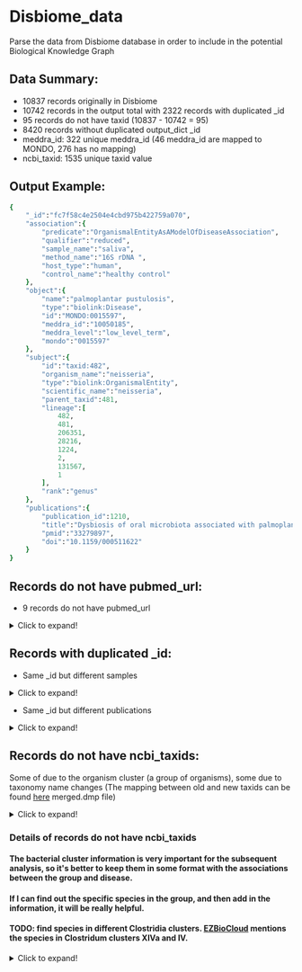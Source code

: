 # Disbiome_data
Parse the data from Disbiome database in order to include in the potential Biological Knowledge Graph

## Data Summary:
- 10837 records originally in Disbiome
- 10742 records in the output total with 2322 records with duplicated _id
- 95 records do not have taxid (10837 - 10742 = 95)
- 8420 records without duplicated output_dict _id
- meddra_id: 322 unique meddra_id (46 meddra_id are mapped to MONDO, 276 has no mapping)
- ncbi_taxid: 1535 unique taxid value


## Output Example:
```ruby
{
    "_id":"fc7f58c4e2504e4cbd975b422759a070",
    "association":{
        "predicate":"OrganismalEntityAsAModelOfDiseaseAssociation",
        "qualifier":"reduced",
        "sample_name":"saliva",
        "method_name":"16S rDNA ",
        "host_type":"human",
        "control_name":"healthy control"
    },
    "object":{
        "name":"palmoplantar pustulosis",
        "type":"biolink:Disease",
        "id":"MONDO:0015597",
        "meddra_id":"10050185",
        "meddra_level":"low_level_term",
        "mondo":"0015597"
    },
    "subject":{
        "id":"taxid:482",
        "organism_name":"neisseria",
        "type":"biolink:OrganismalEntity",
        "scientific_name":"neisseria",
        "parent_taxid":481,
        "lineage":[
            482,
            481,
            206351,
            28216,
            1224,
            2,
            131567,
            1
        ],
        "rank":"genus"
    },
    "publications":{
        "publication_id":1210,
        "title":"Dysbiosis of oral microbiota associated with palmoplantar pustulosis",
        "pmid":"33279897",
        "doi":"10.1159/000511622"
    }
}
```

## Records do not have pubmed_url:
- 9 records do not have pubmed_url

<details>
<summary>Click to expand!</summary>
  
1. No pubmed_url: publication_id: 58, Alterations of the subgingival microbiota in pediatric Crohn's Disease studied longitudinally in discovery and validation cohorts..
2. No pubmed_url: publication_id: 188, Increased archaea species and changes with therapy in gut microbiome of multiple sclerosis subjects..
3. No pubmed_url: publication_id: 217, The oral microflora in obesity and type-2 diabetes.
4. No pubmed_url: publication_id: 554, The nasopharyngeal microbiota in patients with viral respiratory tract infections is enriched in bacterial pathogens.
5. No pubmed_url: publication_id: 650, Dandruff is associated with disequilibrium in the proportion of the major bacterial and fungal populations colonizing the scalp.
6. No pubmed_url: publication_id: 942, The sinonasal mycobiota in chronic rhinosinusitis and control patients.
7. No pubmed_url: publication_id: 1021, Change of the duodenal mucosa-associated microbiota is related to intestinal metaplasia.
8. No pubmed_url: publication_id: 1044, Cytokine levels and salivary microbiome play a potential role in oral lichen planus diagnosis.
9. No pubmed_url: publication_id: 1213, Intestinal microbiota composition in patients with amyotrophic lateral sclerosis: establishment of bacterial and archaeal communities analyses.

</details>

## Records with duplicated _id:

- Same _id but different samples

<details>
  <summary>Click to expand!</summary>
  
{```'_id': '189330_OrganismalEntityAsAModelOfDiseaseAssociation_10061536'```, 'edge': "dorea_associated_with_parkinson's_disease", 'association': {'predicate': 'OrganismalEntityAsAModelOfDiseaseAssociation', 'qualifier': 'reduced', 'method': 'RNA gene amplicon sequencing', ```'sample': 'faeces'```, 'host_type': 'human', 'control_name': 'healthy control'}, 'object': {'meddra_id': '10061536', 'name': "parkinson's disease", 'meddra_level': 'preferred_term', 'id': '10061536'}, 'subject': {'id': '189330', 'organism_name': 'dorea'}, 'publications': {'publication_id': 44, 'title': "Colonic bacterial composition in Parkinson's Disease", 'pubmed_url': 'https://www.ncbi.nlm.nih.gov/pubmed/26179554', 'pmid': '26179554'}}

{```'_id': '189330_OrganismalEntityAsAModelOfDiseaseAssociation_10061536'```, 'edge': "dorea_associated_with_parkinson's_disease", 'association': {'predicate': 'OrganismalEntityAsAModelOfDiseaseAssociation', 'qualifier': 'reduced', 'method': 'RNA gene amplicon sequencing', ```'sample': 'tissue biopsie'```, 'host_type': 'human', 'control_name': 'healthy control'}, 'object': {'meddra_id': '10061536', 'name': "parkinson's disease", 'meddra_level': 'preferred_term', 'id': '10061536'}, 'subject': {'id': '189330', 'organism_name': 'dorea'}, 'publications': {'publication_id': 44, 'title': "Colonic bacterial composition in Parkinson's Disease", 'pubmed_url': 'https://www.ncbi.nlm.nih.gov/pubmed/26179554', 'pmid': '26179554'}}

</details>


- Same _id but different publications

<details>
  <summary>Click to expand!</summary>
  
{```'_id': '543_OrganismalEntityAsAModelOfDiseaseAssociation_10019641'```, 'edge': 'enterobacteriaceae_associated_with_cirrhosis', 'association': {'predicate': 'OrganismalEntityAsAModelOfDiseaseAssociation', 'qualifier': 'elevated', 'method': '16S rRNA sequencing', 'sample': 'faeces', 'host_type': 'human', 'control_name': 'healthy control'}, 'object': {'meddra_id': '10019641', 'name': 'cirrhosis', 'meddra_level': 'preferred_term', 'id': '10019641'}, 'subject': {'id': '543', 'organism_name': 'enterobacteriaceae'}, 'publications': {```'publication_id': 50```, 'title': 'Altered profile of human gut microbiome is associated with cirrhosis and its complications', 'pubmed_url': 'https://www.ncbi.nlm.nih.gov/pubmed/24374295', 'pmid': '24374295'}}

{```'_id': '543_OrganismalEntityAsAModelOfDiseaseAssociation_10019641'```, 'edge': 'enterobacteriaceae_associated_with_cirrhosis', 'association': {'predicate': 'OrganismalEntityAsAModelOfDiseaseAssociation', 'qualifier': 'elevated', 'method': '16S rRNA sequencing', 'sample': 'faeces', 'host_type': 'human', 'control_name': 'healthy control'}, 'object': {'meddra_id': '10019641', 'name': 'cirrhosis', 'meddra_level': 'preferred_term', 'id': '10019641'}, 'subject': {'id': '543', 'organism_name': 'enterobacteriaceae'}, 'publications': {```'publication_id': 51```, 'title': 'Characterization of fecal microbial communities in patients with liver cirrhosis', 'pubmed_url': 'https://www.ncbi.nlm.nih.gov/pubmed/21574172', 'pmid': '21574172'}}

</details>

## Records do not have ncbi_taxids:
Some of due to the organism cluster (a group of organisms), some due to taxonomy name changes (The mapping between old and new taxids can be found [here](https://ftp.ncbi.nlm.nih.gov/pub/taxonomy/) merged.dmp file)

<details>
  <summary>Click to expand!</summary>

merged.dmp file: <br>

```Merged nodes file fields:```

	old_tax_id                              -- id of nodes which has been merged
	new_tax_id                              -- id of nodes which is result of merging

</details>

### Details of records do not have ncbi_taxids
#### The bacterial cluster information is very important for the subsequent analysis, so it's better to keep them in some format with the associations between the group and disease.
#### If I can find out the specific species in the group, and then add in the information, it will be really helpful.
#### TODO: find species in different Clostridia clusters. [EZBioCloud](https://help.ezbiocloud.net/taxonomy-of-clostridium-cluster-xiva-iv/) mentions the species in Clostridum clusters XIVa and IV.

<details>
  <summary>Click to expand!</summary>


Disbiome Experiment Data: <br>

```[{"experiment_id": "organism_name", "disease": "disease_name"}]```
 
```
[{'Experiment_id': 3, 'organism': 'Clostridia cluster I', 'disease': 'Autism'}, {'Experiment_id': 416, 'organism': 'Clostridiales XIV', 'disease': 'Cirrhosis'}, {'Experiment_id': 486, 'organism': 'TM7', 'disease': "Crohn's Disease"}, {'Experiment_id': 756, 'organism': 'Clostridium cluster IV', 'disease': 'Atopy'}, {'Experiment_id': 764, 'organism': 'Mitis group streptococci', 'disease': 'Caries'}, {'Experiment_id': 781, 'organism': 'Bacteroides-Prevotella group', 'disease': 'Celiac Disease, Coaliac disease'}, {'Experiment_id': 937, 'organism': 'Clostridium cluster XIVa', 'disease': 'Cystic Fibrosis'}, {'Experiment_id': 1232, 'organism': 'TM7', 'disease': 'Chronic Obstructive Pulmonary Disease'}, {'Experiment_id': 1335, 'organism': 'Clostridia cluster I', 'disease': 'Juvenile Idiopathic Arthritis'}, {'Experiment_id': 1336, 'organism': 'Clostridium cluster IV', 'disease': 'Preterm birth'}, {'Experiment_id': 1337, 'organism': 'Clostridium cluster XIVa', 'disease': 'Preterm birth'}, {'Experiment_id': 1339, 'organism': 'Clostridium cluster XVIII', 'disease': 'Preterm birth'}, {'Experiment_id': 1364, 'organism': 'TM7', 'disease': 'Aggressive periodontitis'}, {'Experiment_id': 1482, 'organism': 'Gemellales', 'disease': 'Pneumonia'}, {'Experiment_id': 1638, 'organism': 'Clostridium cluster IV', 'disease': 'Polycystic Ovary Syndrome'}, {'Experiment_id': 2012, 'organism': 'anaerobacter', 'disease': 'Chronic Obstructive Pulmonary Disease'}, {'Experiment_id': 2080, 'organism': 'Clostridium cluster IV', 'disease': "Inactive Crohn's Disease"}, {'Experiment_id': 2084, 'organism': 'Bacteriodes-Prevotella', 'disease': "Inactive Crohn's Disease"}, {'Experiment_id': 2278, 'organism': 'Mitis group streptococci', 'disease': 'Chronic lung disease'}, {'Experiment_id': 2397, 'organism': 'Bacteroides-Prevotella group', 'disease': "Crohn's Disease"}, {'Experiment_id': 2410, 'organism': 'Clostridium coccoides group', 'disease': 'Anorexia Nervosa'}, {'Experiment_id': 2411, 'organism': 'Clostridium leptum subgroup', 'disease': 'Anorexia Nervosa'}, {'Experiment_id': 2412, 'organism': 'Bacteroides fragilis group', 'disease': 'Anorexia Nervosa'}, {'Experiment_id': 2457, 'organism': 'Clostridium coccoides group', 'disease': 'Short Bowel Syndrome'}, {'Experiment_id': 2632, 'organism': 'anaerobacter', 'disease': 'Non-alcoholic fatty liver disease'}, {'Experiment_id': 2708, 'organism': 'Clostridiales XIV', 'disease': 'Cirrhosis'}, {'Experiment_id': 2719, 'organism': 'Clostridium coccoides group', 'disease': 'Non alcoholic steatohepatitis'}, {'Experiment_id': 2825, 'organism': 'Clostridium coccoides group', 'disease': "Crohn's Disease"}, {'Experiment_id': 2960, 'organism': 'Clostridium coccoides group', 'disease': "Crohn's Disease"}, {'Experiment_id': 2964, 'organism': 'Clostridium coccoides group', 'disease': 'Ulcerative Colitis'}, {'Experiment_id': 3047, 'organism': 'anaerobacter', 'disease': 'Chronic kidney disease'}, {'Experiment_id': 3053, 'organism': 'Clostridium coccoides group', 'disease': 'Chronic kidney disease'}, {'Experiment_id': 3060, 'organism': 'Clostridium cluster IV', 'disease': 'Ulcerative Colitis'}, {'Experiment_id': 3063, 'organism': 'Clostridium cluster IV', 'disease': "Crohn's Disease"}, {'Experiment_id': 3065, 'organism': 'Clostridium cluster XIVa', 'disease': "Crohn's Disease"}, {'Experiment_id': 3068, 'organism': 'Clostridium cluster XIVa', 'disease': 'Ulcerative Colitis'}, {'Experiment_id': 3287, 'organism': 'Clostridium cluster IV', 'disease': "Parkinson's Disease"}, {'Experiment_id': 3290, 'organism': 'Clostridium cluster XVIII', 'disease': "Parkinson's Disease"}, {'Experiment_id': 3822, 'organism': 'Clostridium cluster IV', 'disease': 'Idiopathic nephrotic syndrome'}, {'Experiment_id': 3823, 'organism': 'Clostridium cluster XIVa', 'disease': 'Idiopathic nephrotic syndrome'}, {'Experiment_id': 3935, 'organism': 'Clostridium cluster XIVa', 'disease': 'Pancreatitis'}, {'Experiment_id': 3952, 'organism': 'Clostridium cluster IV', 'disease': 'Hepatitis B'}, {'Experiment_id': 4017, 'organism': 'Clostridium cluster IV', 'disease': 'Hepatitis C'}, {'Experiment_id': 4018, 'organism': 'Clostridium cluster XIVa', 'disease': 'Hepatitis C'}, {'Experiment_id': 4142, 'organism': 'Clostridium cluster IV', 'disease': 'Budd-Chiari syndrome'}, {'Experiment_id': 4184, 'organism': 'Clostridium cluster IV', 'disease': 'Pancreatic cancer'}, {'Experiment_id': 4200, 'organism': 'TM7', 'disease': 'Asthma'}, {'Experiment_id': 4215, 'organism': 'Clostridium cluster IV', 'disease': 'Idiopathic nephrotic syndrome'}, {'Experiment_id': 4216, 'organism': 'Clostridium cluster XIVa', 'disease': 'Idiopathic nephrotic syndrome'}, {'Experiment_id': 4347, 'organism': 'Clostridium cluster XIVa', 'disease': 'Infantile eczema'}, {'Experiment_id': 4702, 'organism': 'TM7', 'disease': "Behcet's Disease"}, {'Experiment_id': 4889, 'organism': 'TM7', 'disease': 'Oral cancer'}, {'Experiment_id': 4890, 'organism': 'SR1', 'disease': 'Oral cancer'}, {'Experiment_id': 5018, 'organism': 'Clostridium cluster XIVa', 'disease': 'Primary biliary cholangitis'}, {'Experiment_id': 5020, 'organism': 'Clostridium cluster XIVa', 'disease': 'Autoimmune hepatitis'}, {'Experiment_id': 5461, 'organism': 'TM7', 'disease': 'Clonorchis sinensis infection'}, {'Experiment_id': 5496, 'organism': 'Clostridium cluster XIVa', 'disease': 'Type 1 Diabetes'}, {'Experiment_id': 5499, 'organism': 'Clostridium cluster IV', 'disease': 'Type 1 Diabetes'}, {'Experiment_id': 5593, 'organism': 'Clostridium cluster XIVb', 'disease': 'Hepatocellular cancer'}, {'Experiment_id': 5597, 'organism': 'Clostridium cluster IV', 'disease': 'Hepatocellular cancer'}, {'Experiment_id': 6109, 'organism': 'Clostridium cluster XVIII', 'disease': 'Drug-resistant Epilepsy'}, {'Experiment_id': 6220, 'organism': 'TM7', 'disease': 'Halitosis'}, {'Experiment_id': 6339, 'organism': 'Clostridium cluster IV', 'disease': "Crohn's Disease"}, {'Experiment_id': 6679, 'organism': 'Candidatus', 'disease': 'Chronic kidney disease'}, {'Experiment_id': 7427, 'organism': 'SR1', 'disease': 'Halitosis'}, {'Experiment_id': 7429, 'organism': 'TM7', 'disease': 'Halitosis'}, {'Experiment_id': 7451, 'organism': 'Clostridium III', 'disease': 'Obstructive sleep apnea-hypopnea syndrome'}, {'Experiment_id': 7461, 'organism': 'Gp21', 'disease': 'Obstructive sleep apnea-hypopnea syndrome'}, {'Experiment_id': 7462, 'organism': 'Gp7', 'disease': 'Obstructive sleep apnea-hypopnea syndrome'}, {'Experiment_id': 7677, 'organism': 'Clostridium cluster IV', 'disease': 'Diarrhea'}, {'Experiment_id': 7683, 'organism': 'Clostridium cluster XIVb', 'disease': 'Ankylosing spondylitis'}, {'Experiment_id': 8014, 'organism': 'Clostridium cluster XIVa', 'disease': 'Obesity'}, {'Experiment_id': 8020, 'organism': 'Clostridium cluster IV', 'disease': 'Obesity'}, {'Experiment_id': 8289, 'organism': 'Clostridium cluster XVIII', 'disease': 'Gastric carcinoma'}, {'Experiment_id': 8363, 'organism': 'Clostridium cluster IV', 'disease': 'Collagenous colitis'}, {'Experiment_id': 8557, 'organism': 'Clostridium cluster IV', 'disease': 'Chronic kidney disease'}, {'Experiment_id': 8647, 'organism': 'TM7', 'disease': 'Colorectal cancer'}, {'Experiment_id': 8675, 'organism': 'TM7', 'disease': 'Edentulism'}, {'Experiment_id': 8861, 'organism': 'Clostridium cluster XIVa', 'disease': 'Osteoporosis'}, {'Experiment_id': 8990, 'organism': 'Clostridium III', 'disease': 'Uveitits'}, {'Experiment_id': 8994, 'organism': 'Clostridium cluster XVIII', 'disease': 'Uveitits'}, {'Experiment_id': 9051, 'organism': 'TM7', 'disease': 'periodontitis'}, {'Experiment_id': 9071, 'organism': 'TM7', 'disease': 'Autism spectrum disorders'}, {'Experiment_id': 9269, 'organism': 'TM7', 'disease': 'periodontitis'}, {'Experiment_id': 9355, 'organism': 'Clostridium cluster XIVa', 'disease': 'Biliary atresia'}, {'Experiment_id': 9516, 'organism': 'Clostridium cluster XIVa', 'disease': 'Posttraumatic stress syndrome'}, {'Experiment_id': 9628, 'organism': 'anaerobacter', 'disease': 'Neuromyelitis optica'}, {'Experiment_id': 9689, 'organism': 'TM7', 'disease': 'Extrinsic black stain'}, {'Experiment_id': 9959, 'organism': 'Clostridium coccoides group', 'disease': 'Ischemic stroke'}, {'Experiment_id': 9960, 'organism': 'Bacteroides fragilis group', 'disease': 'Ischemic stroke'}, {'Experiment_id': 10442, 'organism': 'Clostridium cluster IV', 'disease': 'Kidney stone with hypertension'}, {'Experiment_id': 10577, 'organism': 'Clostridium cluster IV', 'disease': 'Multiple Sclerosis'}, {'Experiment_id': 10593, 'organism': 'Clostridium cluster XVIII', 'disease': 'Major depressive disorder'}, {'Experiment_id': 10602, 'organism': 'Clostridium cluster XVIII', 'disease': 'Major depressive disorder'}, {'Experiment_id': 11448, 'organism': 'Absiella innocuum', 'disease': 'Sarcopenia'}]
```

</details>
